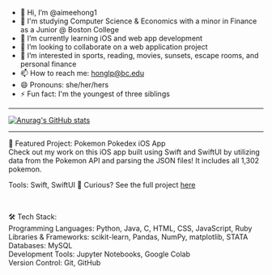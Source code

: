 - 👋 Hi, I’m @aimeehong1
- 📖 I'm studying Computer Science & Economics with a minor in Finance as a Junior @ Boston College
- 🌱 I’m currently learning iOS and web app development
- 💞️ I’m looking to collaborate on a web application project
- 👀 I’m interested in sports, reading, movies, sunsets, escape rooms, and personal finance
- 📫 How to reach me: honglp@bc.edu
- 😄 Pronouns: she/her/hers
- ⚡ Fun fact: I'm the youngest of three siblings

<!---
aimeehong1/aimeehong1 is a ✨ special ✨ repository because its `README.md` (this file) appears on your GitHub profile.
You can click the Preview link to take a look at your changes.
--->
<hr>

[![Anurag's GitHub stats](https://github-readme-stats.vercel.app/api?username=aimeehong1)](https://github.com/anuraghazra/github-readme-stats)

<!--
🎯 Featured Project: Sentiment Analysis for American ExpressLinks to an external site.
Check out my work on this sentiment analysis project for American Express! My team and I developed a model to analyze customer feedback from social media, helping the company extract valuable insights to improve their customer support.

Tools: Python, spaCy, scikit-learn
What We Did: Preprocessed and vectorized text data using spaCy, then built an SVM classifier to predict sentiment (positive, negative, or neutral).
Results: Achieved 85% accuracy, outperforming the baseline by 20%, and provided insights that helped guide data-driven improvements in customer service.
👀 Curious? See the full project hereLinks to an external site.. 
--->

<hr>
🎯 Featured Project: Pokemon Pokedex iOS App <br>
Check out my work on this iOS app built using Swift and SwiftUI by utilizing data from the Pokemon API and parsing the JSON files! It includes all 1,302 pokemon. 

Tools: Swift, SwiftUI
👀 Curious? See the full project <a href="https://github.com/aimeehong1/CatchEmAll">here</a>

<br>

🛠 Tech Stack: <br>
Programming Languages: Python, Java, C, HTML, CSS, JavaScript, Ruby <br>
Libraries & Frameworks: scikit-learn, Pandas, NumPy, matplotlib, STATA <br>
Databases: MySQL <br>
Development Tools: Jupyter Notebooks, Google Colab <br>
Version Control: Git, GitHub <br>
